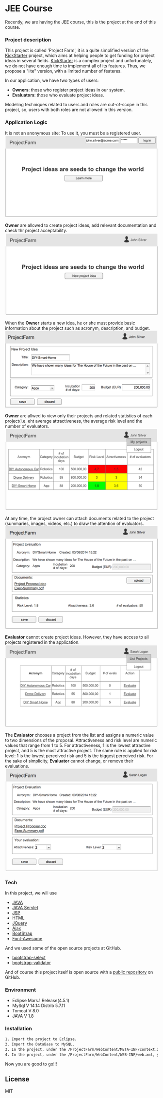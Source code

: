 # JEE Course
Recently, we are having the JEE course, this is the project at the end of this course.

### Project description
This project is called 'Project Farm', it is a quite simplified version of the [KickStarter] project, which aims at helping people to get funding for project ideas in several fields. [KickStarter] is a complex project and unfortunately, we do not have enough time to implememt all of its features. Thus, we propose a "lite" version, with a limited number of feateres.

In our application, we have two types of users: 
- **Owners**: those who register project ideas in our system.
- **Evaluators**: those who evaluate project ideas. 

Modeling techniques related to users and roles are out-of-scope in this project, so, users with both roles are not allowed in this version.

### Application Logic
It is not an anonymous site: To use it, you must be a registered user.
![image](https://github.com/Xx-william/JEE-Course/blob/master/Screen%20Shots/figure1.jpg)

**Owner** are allowed to create project ideas, add relevant documentation and check thr project acceptability.
![image](https://github.com/Xx-william/JEE-Course/blob/master/Screen%20Shots/figure2.jpg)

When the **Owner** starts a new idea, he or she must provide basic information about the project such as acronym, description, and budget.
![image](https://github.com/Xx-william/JEE-Course/blob/master/Screen%20Shots/figure3.jpg)

**Owner** are allwed to view only their projects and related statistics of each project(i.e. eht average attractiveness, the average risk level and the number of evaluators.
![image](https://github.com/Xx-william/JEE-Course/blob/master/Screen%20Shots/figure4.jpg)

At any time, the project owner can attach documents related to the project (summaries, images, videos, etc.) to draw the attention of evaluators.
![image](https://github.com/Xx-william/JEE-Course/blob/master/Screen%20Shots/figure5.jpg)

**Evaluator** cannot create project ideas. However, they have access to all projects registered in the application.
![image](https://github.com/Xx-william/JEE-Course/blob/master/Screen%20Shots/figure6.jpg)

The **Evaluator** chooses a project from the list and assigns a numeric value to two dimensions of the proposal. Attractiveness and risk level are numeric values that range from 1 to 5. For attractiveness, 1 is the lowest attractive project, and 5 is the most attractive project. The same rule is applied for risk level: 1 is the lowest perceived risk and 5 is the biggest perceived risk. For the sake of simplicity, **Evaluator** cannot change, or remove their evaluations.
![image](https://github.com/Xx-william/JEE-Course/blob/master/Screen%20Shots/figure7.jpg)
### Tech
In this project, we will use

* [JAVA] 
* [JAVA Servlet] 
* [JSP] 
* [HTML] 
* [JQuery] 
* [Ajax] 
* [BootStrap] 
* [Font-Awesome]

And we used some of the open source projects at GitHub.
* [bootstrap-select] 
* [bootstrap-validator]


And of course this project itself is open source with a [public repository]
on GitHub.
### Environment
* Eclipse Mars.1 Release(4.5.1)
* MySql V 14.14 Distrib 5.7.11
* Tomcat V 8.0
* JAVA V 1.8

### Installation

```sh
1. Import the project to Eclipse.
2. Import the DataBase to MySQL.
3. In the project, under the /ProjectFarm/WebContent/META-INF/context.xml, you need to change the setting of your own database.
4. In the project, under the /ProjectFarm/WebContent/WEB-INF/web.xml, you need to change the path of the uploaded file.
```
Now you are good to go!!!

License
----

MIT


[KickStarter]: <https://www.kickstarter.com/>
[public repository]: <https://github.com/Xx-william/JEE-Course>
[JAVA]: <https://www.java.com/en/download/whatis_java.jsp>
[JAVA Servlet]: <http://www.oracle.com/technetwork/java/index-jsp-135475.html>
[JSP]: <http://www.oracle.com/technetwork/java/javaee/jsp/index.html>
[HTML]: <http://www.w3schools.com/tags/default.asp>
[JQuery]: <https://jquery.com/>
[Ajax]: <http://api.jquery.com/jquery.ajax/>
[BootStrap]: <http://getbootstrap.com/>
[bootstrap-select]: <https://github.com/silviomoreto/bootstrap-select>
[bootstrap-validator]: <https://github.com/1000hz/bootstrap-validator>
[Font-Awesome]:  <https://fortawesome.github.io/Font-Awesome/>


